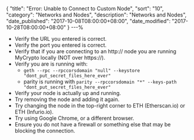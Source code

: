 {
 "title": "Error: Unable to Connect to Custom Node",
 "sort": "10",
 "category": "Networks and Nodes",
 "description": "Networks and Nodes",
 "date_published": "2017-10-08T08:00:00+08:00",
 "date_modified": "2017-10-28T08:00:00+08:00"
}
---%


*   Verify the URL you entered is correct.
*   Verify the port you entered is correct.
*   Verify that if you are connecting to an http:// node you are running MyCrypto locally (NOT over https://).
*   Verify you are is running with:
      *  `geth --rpc --rpccorsdomain "null" --keystore "dont_put_secret_files_here_ever"`
      *  parity is running with `parity --rpccorsdomain "*" --keys-path "dont_put_secret_files_here_ever"`
*   Verify your node is actually up and running.
*   Try removing the node and adding it again.
*   Try changing the node in the top-right corner to ETH (Etherscan.io) or ETH (Infurio.io).
*   Try using Google Chrome, or a different browser.
*   Ensure you do not have a firewall or something else that may be blocking the connection.
